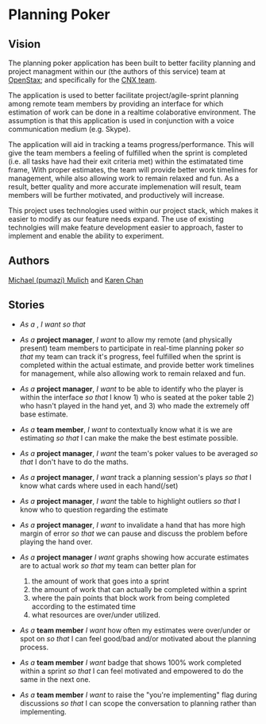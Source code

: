 # Planning Poker

## Vision

The planning poker application has been built
to better facility planning and project managment
within our (the authors of this service) team at
[OpenStax](http://openstax.org);
and specifically for the
[CNX team](https://cnx.org/about/people).

The application is used to better facilitate project/agile-sprint planning
among remote team members by providing an interface
for which estimation of work
can be done in a realtime colaborative environment.
The assumption is that this application is used in conjunction with
a voice communication medium (e.g. Skype).

The application will aid in tracking a teams progress/performance.
This will give the team members a feeling of fulfilled when the sprint
is completed (i.e. all tasks have had their exit criteria met)
within the estimatated time frame,
With proper estimates,
the team will provide better work timelines for management,
while also allowing work to remain relaxed and fun.
As a result, better quality and more accurate implemenation will result,
team members will be further motivated, and productively will increase.

This project uses technologies used within our project stack,
which makes it easier to modify as our feature needs expand.
The use of existing technolgies will
make feature development easier to approach,
faster to implement and enable the ability to experiment.

## Authors

[Michael (pumazi) Mulich](https://github.com/pumazi/)
and
[Karen Chan](https://github.com/karenc/)

## Stories

- *As a* **<role>**,
  *I want* <capability>
  *so that* <value>


- *As a* **project manager**,
  *I want* to allow my remote (and physically present) team members
  to participate in real-time planning poker 
  *so that* my team can track it's progress, feel fulfilled when the sprint
  is completed within the actual estimate, and provide better work timelines
  for management, while also allowing work to remain relaxed and fun.
  

- *As a* **project manager**,
  *I want* to be able to identify who the player is within the interface
  *so that* I know 1) who is seated at the poker table
  2) who hasn't played in the hand yet, and
  3) who made the extremely off base estimate.
- *As a* **team member**,
  *I want* to contextually know what it is we are estimating
  *so that* I can make the make the best estimate possible.
- *As a* **project manager**,
  *I want* the team's poker values to be averaged
  *so that* I don't have to do the maths.
- *As a* **project manager**,
  *I want* track a planning session's plays
  *so that* I know what cards where used in each hand(/set)
- *As a* **project manager**,
  *I want* the table to highlight outliers
  *so that* I know who to question regarding the estimate
- *As a* **project manager**,
  *I want* to invalidate a hand that has more high margin of error
  *so that* we can pause and discuss the problem before playing the hand over.


- *As a* **project manager**
  *I want* graphs showing how accurate estimates are to actual work
  *so that* my team can better plan for
  1) the amount of work that goes into a sprint
  2) the amount of work that can actually be completed within a sprint
  3) where the pain points that block work from being completed according
  to the estimated time
  4) what resources are over/under utilized.
- *As a* **team member**
  *I want* how often my estimates were over/under or spot on
  *so that* I can feel good/bad and/or motivated about the planning process.
- *As a* **team member**
  *I want* badge that shows 100% work completed within a sprint
  *so that* I can feel motivated and empowered to do the same in the next one.
- *As a* **team member**
  *I want* to raise the "you're implementing" flag during discussions
  *so that* I can scope the conversation to planning rather than implementing.
